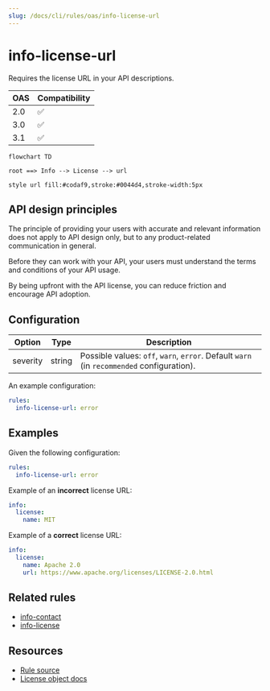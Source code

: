 ```yaml
---
slug: /docs/cli/rules/oas/info-license-url
---
```


# info-license-url

Requires the license URL in your API descriptions.

| OAS | Compatibility |
| --- | ------------- |
| 2.0 | ✅            |
| 3.0 | ✅            |
| 3.1 | ✅            |

```mermaid
flowchart TD

root ==> Info --> License --> url

style url fill:#codaf9,stroke:#0044d4,stroke-width:5px
```

## API design principles

The principle of providing your users with accurate and relevant information does not apply to API design only, but to any product-related communication in general.

Before they can work with your API, your users must understand the terms and conditions of your API usage.

By being upfront with the API license, you can reduce friction and encourage API adoption.

## Configuration

| Option   | Type   | Description                                                                               |
| -------- | ------ | ----------------------------------------------------------------------------------------- |
| severity | string | Possible values: `off`, `warn`, `error`. Default `warn` (in `recommended` configuration). |

An example configuration:

```yaml
rules:
  info-license-url: error
```

## Examples

Given the following configuration:

```yaml
rules:
  info-license-url: error
```

Example of an **incorrect** license URL:

```yaml Object example
info:
  license:
    name: MIT
```

Example of a **correct** license URL:

```yaml Object example
info:
  license:
    name: Apache 2.0
    url: https://www.apache.org/licenses/LICENSE-2.0.html
```

## Related rules

- [info-contact](./info-contact.md)
- [info-license](./info-license.md)

## Resources

- [Rule source](https://github.com/Redocly/redocly-cli/blob/main/packages/core/src/rules/common/info-license-url.ts)
- [License object docs](https://redocly.com/docs/openapi-visual-reference/license/)

